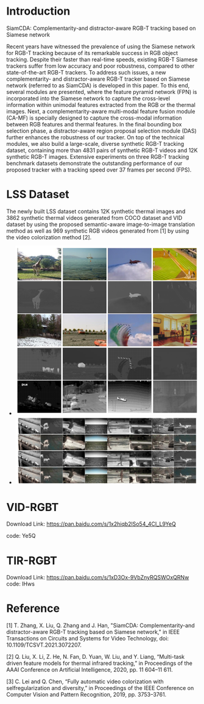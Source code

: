 # Introduction
SiamCDA: Complementarity-and distractor-aware RGB-T tracking based on Siamese network

Recent years have witnessed the prevalence of using the Siamese network for RGB-T tracking because of its remarkable success in RGB object tracking. Despite their faster than real-time speeds, existing RGB-T Siamese trackers suffer from low accuracy and poor robustness, compared to other state-of-the-art RGB-T trackers. To address such issues, a new complementarity- and distractor-aware RGB-T tracker based on Siamese network (referred to as SiamCDA) is developed in this paper. To this end, several modules are presented, where the feature pyramid network (FPN) is incorporated into the Siamese network to capture the cross-level information within unimodal features extracted from the RGB or the thermal images. Next, a complementarity-aware multi-modal feature fusion module (CA-MF) is specially designed to capture the cross-modal information between RGB features and thermal features. In the final bounding box selection phase, a distractor-aware region proposal selection module (DAS) further enhances the robustness of our tracker. On top of the technical modules, we also build a large-scale, diverse synthetic RGB-T tracking dataset, containing more than 4831 pairs of synthetic RGB-T videos and 12K synthetic RGB-T images. Extensive experiments on three RGB-T tracking benchmark datasets demonstrate the outstanding performance of our proposed tracker with a tracking speed over 37 frames per second (FPS).

# LSS Dataset
The newly built LSS dataset contains 12K synthetic thermal images and 3862 synthetic thermal videos generated from COCO dataset and VID dataset by using the proposed semantic-aware image-to-image translation method as well as 969 synthetic RGB videos generated from [1] by using the video colorization method [2].

- ![1.png](1.png) 
- ![2.png](2.png) 

# VID-RGBT
Download Link: https://pan.baidu.com/s/1x2hiqb2lSo54_4CI_L9YeQ

code: Ye5Q 

# TIR-RGBT
Download Link: https://pan.baidu.com/s/1xD3Ox-9VbZnyRQSWOxQRNw
code: IHws 

# Reference

[1] T. Zhang, X. Liu, Q. Zhang and J. Han, "SiamCDA: Complementarity-and distractor-aware RGB-T tracking based on Siamese network," in IEEE Transactions on Circuits and Systems for Video Technology, doi: 10.1109/TCSVT.2021.3072207.

[2] Q. Liu, X. Li, Z. He, N. Fan, D. Yuan, W. Liu, and Y. Liang, “Multi-task driven feature models for thermal infrared tracking,” in Proceedings of the AAAI Conference on Artificial Intelligence, 2020, pp. 11 604–11 611.

[3] C. Lei and Q. Chen, “Fully automatic video colorization with selfregularization and diversity,” in Proceedings of the IEEE Conference
on Computer Vision and Pattern Recognition, 2019, pp. 3753–3761.
